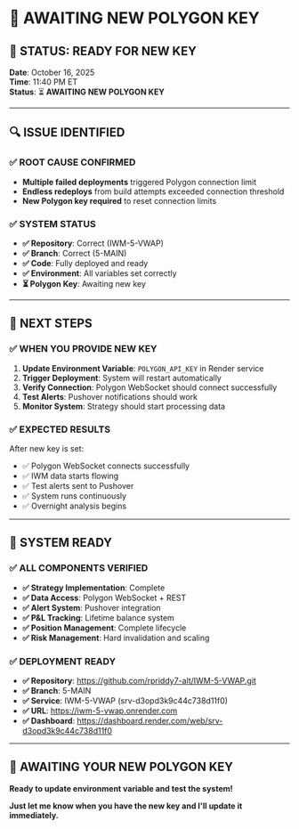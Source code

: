 # 🔑 AWAITING NEW POLYGON KEY

## 🎯 **STATUS: READY FOR NEW KEY**

**Date**: October 16, 2025  
**Time**: 11:40 PM ET  
**Status**: ⏳ **AWAITING NEW POLYGON KEY**

---

## 🔍 **ISSUE IDENTIFIED**

### **✅ ROOT CAUSE CONFIRMED**
- **Multiple failed deployments** triggered Polygon connection limit
- **Endless redeploys** from build attempts exceeded connection threshold
- **New Polygon key required** to reset connection limits

### **✅ SYSTEM STATUS**
- **✅ Repository**: Correct (IWM-5-VWAP)
- **✅ Branch**: Correct (5-MAIN)
- **✅ Code**: Fully deployed and ready
- **✅ Environment**: All variables set correctly
- **⏳ Polygon Key**: Awaiting new key

---

## 🎯 **NEXT STEPS**

### **✅ WHEN YOU PROVIDE NEW KEY**
1. **Update Environment Variable**: `POLYGON_API_KEY` in Render service
2. **Trigger Deployment**: System will restart automatically
3. **Verify Connection**: Polygon WebSocket should connect successfully
4. **Test Alerts**: Pushover notifications should work
5. **Monitor System**: Strategy should start processing data

### **✅ EXPECTED RESULTS**
After new key is set:
- ✅ Polygon WebSocket connects successfully
- ✅ IWM data starts flowing
- ✅ Test alerts sent to Pushover
- ✅ System runs continuously
- ✅ Overnight analysis begins

---

## 🚀 **SYSTEM READY**

### **✅ ALL COMPONENTS VERIFIED**
- **✅ Strategy Implementation**: Complete
- **✅ Data Access**: Polygon WebSocket + REST
- **✅ Alert System**: Pushover integration
- **✅ P&L Tracking**: Lifetime balance system
- **✅ Position Management**: Complete lifecycle
- **✅ Risk Management**: Hard invalidation and scaling

### **✅ DEPLOYMENT READY**
- **✅ Repository**: https://github.com/rpriddy7-alt/IWM-5-VWAP.git
- **✅ Branch**: 5-MAIN
- **✅ Service**: IWM-5-VWAP (srv-d3opd3k9c44c738d11f0)
- **✅ URL**: https://iwm-5-vwap.onrender.com
- **✅ Dashboard**: https://dashboard.render.com/web/srv-d3opd3k9c44c738d11f0

---

## 🎯 **AWAITING YOUR NEW POLYGON KEY**

**Ready to update environment variable and test the system!**

**Just let me know when you have the new key and I'll update it immediately.**
